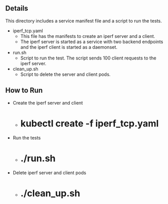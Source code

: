 ## Details
This directory includes a service manifest file and a script to run the tests.
- iperf_tcp.yaml 
    - This file has the manifests to create an iperf server and a client. 
    - The iperf server is started as a service with two backend endpoints and
      the iperf client is started as a daemonset.
- run.sh
    - Script to run the test. The script sends 100 client requests to the iperf server.
- clean_up.sh
    - Script to delete the server and client pods.

## How to Run
- Create the iperf server and client   
  - # kubectl create -f iperf_tcp.yaml
- Run the tests
  - # ./run.sh <client-pod-name>
- Delete iperf server and client pods
  - # ./clean_up.sh
